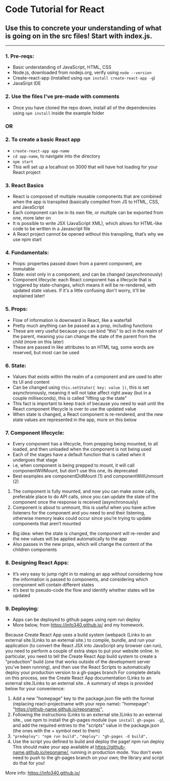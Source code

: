 # Code Tutorial for React

## Use this to concrete your understanding of what is going on in the src files! Start with **index.js.**

---

### 1. Pre-reqs:
* Basic understanding of JavaScript, HTML, CSS
* Node.js, downloaded from nodejs.org, verify using ```node --version```
* Create-react-app (installed using ```npm install create-react-app -g```)
* JavaSript IDE

### 2. Use the files I've pre-made with comments
* Once you have cloned the repo down, install all of the dependencies using ```npm install``` inside the example folder

### **OR**

### 2. To create a basic React app
* ```create-react-app app-name```
* ```cd app-name```, to navigate into the directory
* ```npm start```
* This will set up a localhost on 3000 that will have hot loading for your React project

### 3.	React Basics
* React is composed of multiple reusable components that are combined when the app is transpiled (basically compiled from JS to HTML, CSS, and JavaScript
* Each component can be in its own file, or multiple can be exported from one, more later on
* It is possible to write JSX (JavaScript XML), which allows for HTML-like code to be written in a Javascript file
* A React project cannot be opened without this transpiling, that’s why we use npm start

### 4.	Fundamentals:
* Props: properties passed down from a parent component, are immutable
* State: exist only in a component, and can be changed (asynchronously)
* Component lifecycle: each React component has a lifecycle that is triggered by state-changes, which means it will be re-rendered, with updated state values. If it's a little confusing don't worry, it'll be explained later!

### 5.	Props:
*	Flow of information is downward in React, like a waterfall
*	Pretty much anything can be passed as a prop, including functions
*	These are very useful because you can bind “this” to act in the realm of the parent, meaning you can change the state of the parent from the child (more on this later)
*	These are passed in like attributes to an HTML tag, some words are reserved, but most can be used

### 6. State:
* Values that exists within the realm of a component and are used to alter its UI and content
* Can be changed using ```this.setState({ key: value })```, this is set asynchronously, meaning it will not take affect right away (but in a couple milliseconds), this is called “lifting up the state”
* This fact is important to keep track of because you need to wait until the React component lifecycle is over to use the updated value
* When state is changed, a React component is re-rendered, and the new state values are represented in the app, more on this below

### 7.	Component lifecycle:
*	Every component has a lifecycle, from prepping being mounted, to all loaded, and then unloaded when the component is not being used
*	Each of the stages have a default function that is called when it undergoes that stage
*	i.e, when component is being prepped to mount, it will call componentWillMount, but don’t use this one, its deprecated
* Best examples are componentDidMount (1) and componentWillUnmount (2)
1. The component is fully mounted, and now you can make some calls, preferable place to do API calls, since you can update the state of the component once the response is received (asynchronously)
2. Component is about to unmount, this is useful when you have active listeners for the component and you need to end their listening, otherwise memory leaks could occur since you’re trying to update components that aren’t mounted
* Big idea: when the state is changed, the component will re-render and the new values will be applied automatically to the app
* Also passes in the new props, which will change the content of the children components

### 8. Designing React Apps:
* It’s very easy to jump right in to making an app without considering how the information is passed to components, and considering which component will contain different states
* It’s best to pseudo-code the flow and identify whether states will be updated

### 9. Deploying:
*	Apps can be deployed to github pages using npm run deploy
*	More below, from https://info340.github.io/ and my homework.

Because Create React App uses a build system (webpack (Links to an external site.)Links to an external site.) to compile, bundle, and run your application (to convert the React JSX into JavaScript any browser can run), you need to perform a couple of extra steps to put your website online. In particular, you need to tell the Create React App build system to create a "production" build (one that works outside of the development server you've been running), and then use the React Scripts to automatically deploy your production version to a gh-pages branch
For complete details on this process, see the Create React App documentation (Links to an external site.)Links to an external site.. A summary of steps is provided below for your convenience:

1.	Add a new "homepage" key to the package.json file with the format (replacing react-projectname with your repo name):
 "homepage": "https://github-name.github.io/reponame/",
2.	Following the instructions (Links to an external site.)Links to an external site., use npm to install the gh-pages module (```npm install gh-pages -g```), and add the required entries to the "scripts" value in the package.json (the ones with the + symbol next to them)
3.	 ```"predeploy": "npm run build",```
 ```"deploy": "gh-pages -d build", ```   
4.	Use the script you defined to build and deploy the page!
 npm run deploy
This should make your app available at https://github-name.github.io/reponame/, running in production mode. You don't even need to push to the gh-pages branch on your own; the library and script do that for you!

More info: https://info340.github.io/ 

